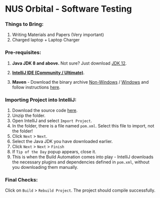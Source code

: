 # NUS Orbital - Software Testing


### Things to Bring:
1.  Writing Materials and Papers (Very important)
2.  Charged laptop + Laptop Charger

### Pre-requisites:

1.  **Java JDK 8 and above.** 
Not sure? Just download [JDK 12](https://www.oracle.com/technetwork/java/javase/downloads/jdk12-downloads-5295953.html).

2.  [**IntelliJ IDE (Community / Ultimate)**](https://www.jetbrains.com/idea/download).

3.  **Maven** - Download the binary archive [Non-Windows](http://www-us.apache.org/dist/maven/maven-3/3.5.3/binaries/apache-maven-3.5.3-bin.tar.gz) / [Windows](http://www-us.apache.org/dist/maven/maven-3/3.5.3/binaries/apache-maven-3.5.3-bin.zip) and follow instructions [here](https://maven.apache.org/install.html).

### Importing Project into IntelliJ:

1. Download the source code [here](https://github.com/robinloh/NUS_Orbital_Demo/releases/tag/V1.0).
2. Unzip the folder.
3. Open IntelliJ and select `Import Project`.
4. In the folder, there is a file named `pom.xml`. Select this file to import, not the folder!
5. Click `Next` > `Next`.
6. Select the Java JDK you have downloaded earlier. 
7. Click `Next` > `Next` > `Finish`
8. If `Tip of the Day` popup appears, close it.
9. This is when the Build Automation comes into play - IntelliJ downloads the necessary plugins and dependencies defined in `pom.xml`, without you downloading them manually.


### Final Checks:
Click on `Build` > `Rebuild Project`. The project should compile successfully.
